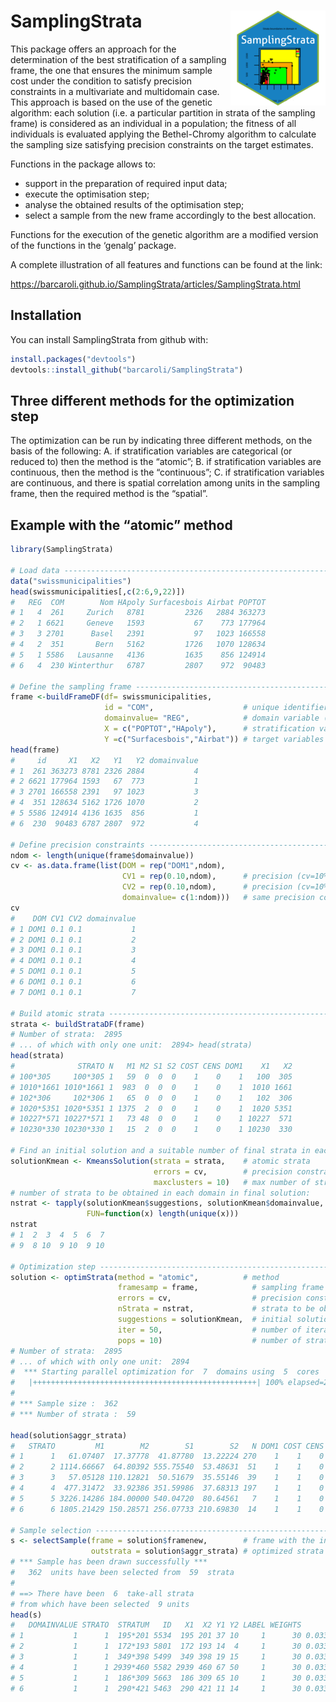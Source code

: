 
<!-- README.md is generated from README.Rmd. Please edit README.Rmd file -->

# <img src="./docs/apple-touch-icon-152x152.png" align="right" />

# SamplingStrata

This package offers an approach for the determination of the best
stratification of a sampling frame, the one that ensures the minimum
sample cost under the condition to satisfy precision constraints in a
multivariate and multidomain case. This approach is based on the use of
the genetic algorithm: each solution (i.e. a particular partition in
strata of the sampling frame) is considered as an individual in a
population; the fitness of all individuals is evaluated applying the
Bethel-Chromy algorithm to calculate the sampling size satisfying
precision constraints on the target estimates.

Functions in the package allows to:

  - support in the preparation of required input data;
  - execute the optimisation step;
  - analyse the obtained results of the optimisation step;
  - select a sample from the new frame accordingly to the best
    allocation.

Functions for the execution of the genetic algorithm are a modified
version of the functions in the ‘genalg’ package.

A complete illustration of all features and functions can be found at
the link:

<https://barcaroli.github.io/SamplingStrata/articles/SamplingStrata.html>

## Installation

You can install SamplingStrata from github with:

``` r
install.packages("devtools")
devtools::install_github("barcaroli/SamplingStrata")
```

## Three different methods for the optimization step

The optimization can be run by indicating three different methods, on
the basis of the following: A. if stratification variables are
categorical (or reduced to) then the method is the “atomic”; B. if
stratification variables are continuous, then the method is the
“continuous”; C. if stratification variables are continuous, and there
is spatial correlation among units in the sampling frame, then the
required method is the “spatial”.

## Example with the “atomic” method

``` r
library(SamplingStrata)

# Load data ---------------------------------------------------------------------------------
data("swissmunicipalities")
head(swissmunicipalities[,c(2:6,9,22)])
#   REG  COM        Nom HApoly Surfacesbois Airbat POPTOT
# 1   4  261     Zurich   8781         2326   2884 363273
# 2   1 6621     Geneve   1593           67    773 177964
# 3   3 2701      Basel   2391           97   1023 166558
# 4   2  351       Bern   5162         1726   1070 128634
# 5   1 5586   Lausanne   4136         1635    856 124914
# 6   4  230 Winterthur   6787         2807    972  90483

# Define the sampling frame -----------------------------------------------------------------
frame <-buildFrameDF(df= swissmunicipalities,
                     id = "COM",                    # unique identifier of sampling units
                     domainvalue= "REG",            # domain variable (region)
                     X = c("POPTOT","HApoly"),      # stratification variables
                     Y =c("Surfacesbois","Airbat")) # target variables
head(frame)
#     id     X1   X2   Y1   Y2 domainvalue
# 1  261 363273 8781 2326 2884           4
# 2 6621 177964 1593   67  773           1
# 3 2701 166558 2391   97 1023           3
# 4  351 128634 5162 1726 1070           2
# 5 5586 124914 4136 1635  856           1
# 6  230  90483 6787 2807  972           4

# Define precision constraints ------------------------------------------------------------
ndom <- length(unique(frame$domainvalue))
cv <- as.data.frame(list(DOM = rep("DOM1",ndom),
                         CV1 = rep(0.10,ndom),      # precision (cv=10%) for 'Surfacesbois'
                         CV2 = rep(0.10,ndom),      # precision (cv=10%) for 'Airind'
                         domainvalue= c(1:ndom)))   # same precision constraints for all domains
cv
#    DOM CV1 CV2 domainvalue
# 1 DOM1 0.1 0.1           1
# 2 DOM1 0.1 0.1           2
# 3 DOM1 0.1 0.1           3
# 4 DOM1 0.1 0.1           4
# 5 DOM1 0.1 0.1           5
# 6 DOM1 0.1 0.1           6
# 7 DOM1 0.1 0.1           7

# Build atomic strata ---------------------------------------------------------------------
strata <- buildStrataDF(frame)
# Number of strata:  2895
# ... of which with only one unit:  2894> head(strata)
head(strata)
#              STRATO N   M1 M2 S1 S2 COST CENS DOM1    X1   X2
# 100*305     100*305 1   59  0  0  0    1    0    1   100  305
# 1010*1661 1010*1661 1  983  0  0  0    1    0    1  1010 1661
# 102*306     102*306 1   65  0  0  0    1    0    1   102  306
# 1020*5351 1020*5351 1 1375  2  0  0    1    0    1  1020 5351
# 10227*571 10227*571 1   73 48  0  0    1    0    1 10227  571
# 10230*330 10230*330 1   15  2  0  0    1    0    1 10230  330

# Find an initial solution and a suitable number of final strata in each domain -----------
solutionKmean <- KmeansSolution(strata = strata,    # atomic strata
                                errors = cv,        # precision constraints
                                maxclusters = 10)   # max number of strata to be evaluated 
# number of strata to be obtained in each domain in final solution:                             
nstrat <- tapply(solutionKmean$suggestions, solutionKmean$domainvalue,
                 FUN=function(x) length(unique(x)))
nstrat
# 1  2  3  4  5  6  7 
# 9  8 10  9 10  9 10

# Optimization step ------------------------------------------------------------------------
solution <- optimStrata(method = "atomic",          # method
                        framesamp = frame,            # sampling frame
                        errors = cv,                  # precision constraints
                        nStrata = nstrat,             # strata to be obtained in the final stratification
                        suggestions = solutionKmean,  # initial solution
                        iter = 50,                    # number of iterations
                        pops = 10)                    # number of stratifications evaluated at each iteration
# Number of strata:  2895
# ... of which with only one unit:  2894
#  *** Starting parallel optimization for  7  domains using  5  cores
#   |++++++++++++++++++++++++++++++++++++++++++++++++++| 100% elapsed=20s  
# 
# *** Sample size :  362
# *** Number of strata :  59

head(solution$aggr_strata)
#   STRATO         M1        M2        S1        S2   N DOM1 COST CENS     SOLUZ
# 1      1   61.07407  17.37778  41.87780  13.22224 270    1    1    0  9.141966
# 2      2 1114.66667  64.80392 555.75540  53.48631  51    1    1    0  6.985276
# 3      3   57.05128 110.12821  50.51679  35.55146  39    1    1    0  3.550527
# 4      4  477.31472  33.92386 351.59986  37.68313 197    1    1    0 19.010081
# 5      5 3226.14286 184.00000 540.04720  80.64561   7    1    1    0  2.000000
# 6      6 1805.21429 150.28571 256.07733 210.69830  14    1    1    0  7.553702

# Sample selection --------------------------------------------------------------------------
s <- selectSample(frame = solution$framenew,        # frame with the indication of optimized strata
                  outstrata = solution$aggr_strata) # optimized strata with sampling units allocation 
# *** Sample has been drawn successfully ***
#   362  units have been selected from  59  strata
# 
# ==> There have been  6  take-all strata 
# from which have been selected  9 units
head(s)
#   DOMAINVALUE STRATO  STRATUM   ID   X1  X2 Y1 Y2 LABEL WEIGHTS        FPC
# 1           1      1  195*201 5534  195 201 37 10     1      30 0.03333333
# 2           1      1  172*193 5801  172 193 14  4     1      30 0.03333333
# 3           1      1  349*398 5499  349 398 19 15     1      30 0.03333333
# 4           1      1 2939*460 5582 2939 460 67 50     1      30 0.03333333
# 5           1      1  186*309 5663  186 309 65 10     1      30 0.03333333
# 6           1      1  290*421 5463  290 421 11 14     1      30 0.03333333
```
